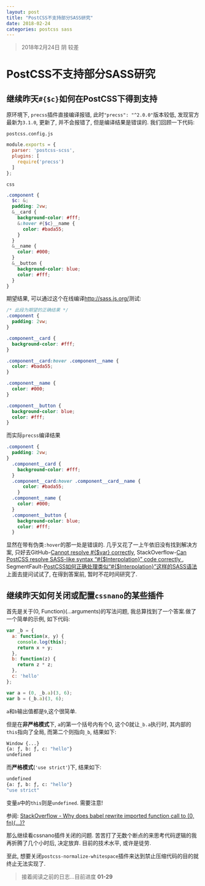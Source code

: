 ```yaml
---
layout: post
title: "PostCSS不支持部分SASS研究"
date: 2018-02-24
categories: postcss sass
---
```

> 2018年2月24日 阴 较差

# PostCSS不支持部分SASS研究

## 继续昨天`#{$c}`如何在PostCSS下得到支持

原环境下, `precss`插件直接编译报错, 此时`"precss": "^2.0.0"`版本较低, 发现官方最新为`3.1.0`, 更新了, 并不会报错了, 但是编译结果是错误的. 我们回顾一下代码:

`postcss.config.js`

```javascript
module.exports = {
  parser: 'postcss-scss',
  plugins: [
    require('precss')
  ]
};
```

`css`

```scss
.component {
  $c: &;
  padding: 2vw;
  &__card {
    background-color: #fff;
    &:hover #{$c}__name {
      color: #bada55;
    }
  }
  &__name {
    color: #000;
  }
  &__button {
    background-color: blue;
    color: #fff;
  }
}
```

期望结果, 可以通过这个在线编译<http://sass.js.org/>测试:

```css
/* 此段为期望的正确结果 */
.component {
  padding: 2vw;
}

.component__card {
  background-color: #fff;
}

.component__card:hover .component__name {
  color: #bada55;
}

.component__name {
  color: #000;
}

.component__button {
  background-color: blue;
  color: #fff;
}
```

而实际`precss`编译结果

```css
.component {
  padding: 2vw;
}
  .component__card {
    background-color: #fff;
  }
  .component__card:hover .component__card__name {
      color: #bada55;
    }
  .component__name {
    color: #000;
  }
  .component__button {
    background-color: blue;
    color: #fff;
  }
```

显然在带有伪类`:hover`的那一处是错误的. 几乎又花了一上午依旧没有找到解决方案, 只好去GitHub-[Cannot resolve #{$var} correctly](https://github.com/jonathantneal/precss/issues/114), StackOverflow-[Can PostCSS resolve SASS-like syntax “#{$Interpolation}” code correctly
](https://stackoverflow.com/questions/48959007/can-postcss-resolve-sass-like-syntax-interpolation-code-correctly), SegmentFault-[PostCSS如何正确处理类似“#{$Interpolation}”这样的SASS语法](https://segmentfault.com/q/1010000013351848)上面去提问试试了, 在得到答案前, 暂时不花时间研究了.

## 继续昨天如何关闭或配置`cssnano`的某些插件

首先是关于(0, Function)(...arguments)的写法问题, 我总算找到了一个答案.做了一个简单的示例, 如下代码:

```javascript
var _b = {
  a: function(x, y) {
    console.log(this);
    return x + y;
  },
  b: function(z) {
    return z * z;
  },
  c: 'hello'
};

var a = (0, _b.a)(3, 6);
var b = (_b.a)(3, 6);
```

`a`和`b`输出值都是`9`,这个很简单.

但是在**非严格模式**下, `a`的第一个括号内有个0, 这个0就让`_b.a`执行时, 其内部的`this`指向了全局, 而第二个则指向`_b`, 结果如下:

```bash
Window {...}
{a: ƒ, b: ƒ, c: "hello"}
undefined
```

而**严格模式**(`'use strict'`)下, 结果如下:

```bash
undefined
{a: ƒ, b: ƒ, c: "hello"}
"use strict"
```

变量`a`中的`this`则是`undefined`. 需要注意!

参阅: [StackOverflow - Why does babel rewrite imported function call to (0, fn)(…)?](https://stackoverflow.com/questions/32275135/why-does-babel-rewrite-imported-function-call-to-0-fn)

那么继续看cssnano插件关闭的问题. 苦苦打了无数个断点的来思考代码逻辑的我再折腾了几个小时后, 决定放弃. 目前的技术水平, 或许是徒劳.

至此, 想要关闭`postcss-normalize-whitespace`插件来达到禁止压缩代码的目的就终止无法实现了.

> 接着阅读之前的日志...目前进度 **01-29**

